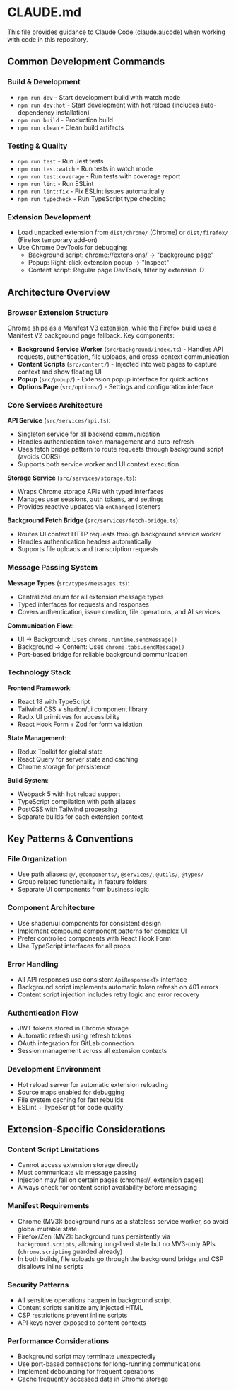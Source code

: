 # CLAUDE.md

This file provides guidance to Claude Code (claude.ai/code) when working with code in this repository.

## Common Development Commands

### Build & Development
- `npm run dev` - Start development build with watch mode
- `npm run dev:hot` - Start development with hot reload (includes auto-dependency installation)
- `npm run build` - Production build
- `npm run clean` - Clean build artifacts

### Testing & Quality
- `npm run test` - Run Jest tests
- `npm run test:watch` - Run tests in watch mode
- `npm run test:coverage` - Run tests with coverage report
- `npm run lint` - Run ESLint
- `npm run lint:fix` - Fix ESLint issues automatically
- `npm run typecheck` - Run TypeScript type checking

### Extension Development
- Load unpacked extension from `dist/chrome/` (Chrome) or `dist/firefox/` (Firefox temporary add-on)
- Use Chrome DevTools for debugging:
  - Background script: chrome://extensions/ → "background page"
  - Popup: Right-click extension popup → "Inspect"
  - Content script: Regular page DevTools, filter by extension ID

## Architecture Overview

### Browser Extension Structure
Chrome ships as a Manifest V3 extension, while the Firefox build uses a Manifest V2 background page fallback. Key components:

- **Background Service Worker** (`src/background/index.ts`) - Handles API requests, authentication, file uploads, and cross-context communication
- **Content Scripts** (`src/content/`) - Injected into web pages to capture context and show floating UI
- **Popup** (`src/popup/`) - Extension popup interface for quick actions
- **Options Page** (`src/options/`) - Settings and configuration interface

### Core Services Architecture

**API Service** (`src/services/api.ts`):
- Singleton service for all backend communication
- Handles authentication token management and auto-refresh
- Uses fetch bridge pattern to route requests through background script (avoids CORS)
- Supports both service worker and UI context execution

**Storage Service** (`src/services/storage.ts`):
- Wraps Chrome storage APIs with typed interfaces
- Manages user sessions, auth tokens, and settings
- Provides reactive updates via `onChanged` listeners

**Background Fetch Bridge** (`src/services/fetch-bridge.ts`):
- Routes UI context HTTP requests through background service worker
- Handles authentication headers automatically
- Supports file uploads and transcription requests

### Message Passing System

**Message Types** (`src/types/messages.ts`):
- Centralized enum for all extension message types
- Typed interfaces for requests and responses
- Covers authentication, issue creation, file operations, and AI services

**Communication Flow**:
- UI → Background: Uses `chrome.runtime.sendMessage()`
- Background → Content: Uses `chrome.tabs.sendMessage()`
- Port-based bridge for reliable background communication

### Technology Stack

**Frontend Framework**:
- React 18 with TypeScript
- Tailwind CSS + shadcn/ui component library
- Radix UI primitives for accessibility
- React Hook Form + Zod for form validation

**State Management**:
- Redux Toolkit for global state
- React Query for server state and caching
- Chrome storage for persistence

**Build System**:
- Webpack 5 with hot reload support
- TypeScript compilation with path aliases
- PostCSS with Tailwind processing
- Separate builds for each extension context

## Key Patterns & Conventions

### File Organization
- Use path aliases: `@/`, `@components/`, `@services/`, `@utils/`, `@types/`
- Group related functionality in feature folders
- Separate UI components from business logic

### Component Architecture
- Use shadcn/ui components for consistent design
- Implement compound component patterns for complex UI
- Prefer controlled components with React Hook Form
- Use TypeScript interfaces for all props

### Error Handling
- All API responses use consistent `ApiResponse<T>` interface
- Background script implements automatic token refresh on 401 errors
- Content script injection includes retry logic and error recovery

### Authentication Flow
- JWT tokens stored in Chrome storage
- Automatic refresh using refresh tokens
- OAuth integration for GitLab connection
- Session management across all extension contexts

### Development Environment
- Hot reload server for automatic extension reloading
- Source maps enabled for debugging
- File system caching for fast rebuilds
- ESLint + TypeScript for code quality

## Extension-Specific Considerations

### Content Script Limitations
- Cannot access extension storage directly
- Must communicate via message passing
- Injection may fail on certain pages (chrome://, extension pages)
- Always check for content script availability before messaging

### Manifest Requirements
- Chrome (MV3): background runs as a stateless service worker, so avoid global mutable state
- Firefox/Zen (MV2): background runs persistently via `background.scripts`, allowing long-lived state but no MV3-only APIs (`chrome.scripting` guarded already)
- In both builds, file uploads go through the background bridge and CSP disallows inline scripts

### Security Patterns
- All sensitive operations happen in background script
- Content scripts sanitize any injected HTML
- CSP restrictions prevent inline scripts
- API keys never exposed to content contexts

### Performance Considerations
- Background script may terminate unexpectedly
- Use port-based connections for long-running communications
- Implement debouncing for frequent operations
- Cache frequently accessed data in Chrome storage
